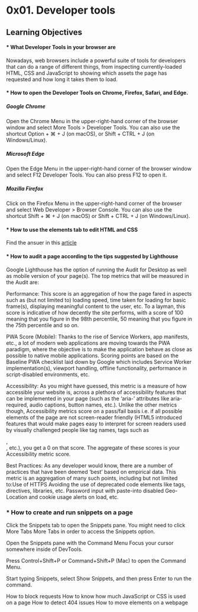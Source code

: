# 0x01. Developer tools

## Learning Objectives

#### * What Developer Tools in your browser are
Nowadays, web browsers include a powerful suite of tools for developers that can do a range of different things, from inspecting currently-loaded HTML, CSS and JavaScript to showing which assets the page has requested and how long it takes them to load.

#### * How to open the Developer Tools on Chrome, Firefox, Safari, and Edge.
##### Google Chrome
Open the Chrome Menu in the upper-right-hand corner of the browser window and select More Tools > Developer Tools. You can also use the shortcut Option + ⌘ + J (on macOS), or Shift + CTRL + J (on Windows/Linux).
##### Microsoft Edge
Open the Edge Menu in the upper-right-hand corner of the browser window and select F12 Developer Tools. You can also press F12 to open it.
##### Mozilla Firefox
Click on the Firefox Menu in the upper-right-hand corner of the browser and select Web Developer > Browser Console. You can also use the shortcut Shift + ⌘ + J (on macOS) or Shift + CTRL + J (on Windows/Linux).

#### * How to use the elements tab to edit HTML and CSS
Find the ansuer in this [article](https://www.lucidchart.com/techblog/2018/05/01/live-editing-html-css-chrome-devtools/)

#### * How to audit a page according to the tips suggested by Lighthouse
Google Lighthouse has the option of running the Audit for Desktop as well as mobile version of your page(s). The top metrics that will be measured in the Audit are:

Performance: This score is an aggregation of how the page fared in aspects such as (but not limited to) loading speed, time taken for loading for basic frame(s), displaying meaningful content to the user, etc. To a layman, this score is indicative of how decently the site performs, with a score of 100 meaning that you figure in the 98th percentile, 50 meaning that you figure in the 75th percentile and so on.

PWA Score (Mobile): Thanks to the rise of Service Workers, app manifests, etc., a lot of modern web applications are moving towards the PWA paradigm, where the objective is to make the application behave as close as possible to native mobile applications. Scoring points are based on the Baseline PWA checklist laid down by Google which includes Service Worker implementation(s), viewport handling, offline functionality, performance in script-disabled environments, etc.

Accessibility: As you might have guessed, this metric is a measure of how accessible your website is, across a plethora of accessibility features that can be implemented in your page (such as the ‘aria-’ attributes like aria-required, audio captions, button names, etc.). Unlike the other metrics though, Accessibility metrics score on a pass/fail basis i.e. if all possible elements of the page are not screen-reader friendly (HTML5 introduced features that would make pages easy to interpret for screen readers used by visually challenged people like tag names, tags such as <section>, <article>, etc.), you get a 0 on that score. The aggregate of these scores is your Accessibility metric score.

Best Practices: As any developer would know, there are a number of practices that have been deemed ‘best’ based on empirical data. This metric is an aggregation of many such points, including but not limited to:Use of HTTPS
Avoiding the use of deprecated code elements like tags, directives, libraries, etc.
Password input with paste-into disabled
Geo-Location and cookie usage alerts on load, etc.

### * How to create and run snippets on a page
Click the Snippets tab to open the Snippets pane. You might need to click More Tabs More Tabs in order to access the Snippets option.

Open the Snippets pane with the Command Menu 
Focus your cursor somewhere inside of DevTools.

Press Control+Shift+P or Command+Shift+P (Mac) to open the Command Menu.

Start typing Snippets, select Show Snippets, and then press Enter to run the command.

How to block requests
How to know how much JavaScript or CSS is used on a page
How to detect 404 issues
How to move elements on a webpage